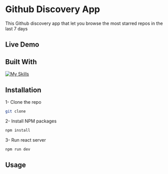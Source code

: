 # Github Discovery App

This Github discovery app that let you browse the most starred repos in the last 7 days
## Live Demo



## Built With

[![My Skills](https://skillicons.dev/icons?i=vite,typescript,firebase,mui&theme=dark)](https://skillicons.dev)

## Installation

1- Clone the repo

```bash
git clone 
```

2- Install NPM packages

```bash
npm install
```

3- Run react server

```bash
npm run dev
```

## Usage
